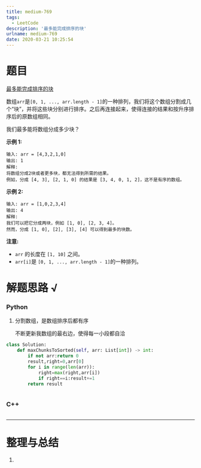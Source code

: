 ```yaml
---
title: medium-769
tags:
  - LeetCode
description: '最多能完成排序的块'
urlname: medium-769
date: 2020-03-21 10:25:54
---
```


# 题目

[最多能完成排序的块](https://leetcode-cn.com/problems/max-chunks-to-make-sorted/)

数组`arr`是`[0, 1, ..., arr.length - 1]`的一种排列，我们将这个数组分割成几个“块”，并将这些块分别进行排序。之后再连接起来，使得连接的结果和按升序排序后的原数组相同。

我们最多能将数组分成多少块？

**示例 1:**

```
输入: arr = [4,3,2,1,0]
输出: 1
解释:
将数组分成2块或者更多块，都无法得到所需的结果。
例如，分成 [4, 3], [2, 1, 0] 的结果是 [3, 4, 0, 1, 2]，这不是有序的数组。
```

**示例 2:**

```
输入: arr = [1,0,2,3,4]
输出: 4
解释:
我们可以把它分成两块，例如 [1, 0], [2, 3, 4]。
然而，分成 [1, 0], [2], [3], [4] 可以得到最多的块数。
```

**注意:**

- `arr` 的长度在 `[1, 10]` 之间。
- `arr[i]`是 `[0, 1, ..., arr.length - 1]`的一种排列。



# 解题思路 √

### Python

1. 分割数组，是数组排序后都有序

   不断更新我数组的最右边，使得每一小段都自洽

```python
class Solution:
    def maxChunksToSorted(self, arr: List[int]) -> int:
        if not arr:return 0
        result,right=0,arr[0]
        for i in range(len(arr)):
            right=max(right,arr[i])
            if right==i:result+=1
        return result
```


```python

```



### C++

```cpp

```

---



# 整理与总结

1. 

